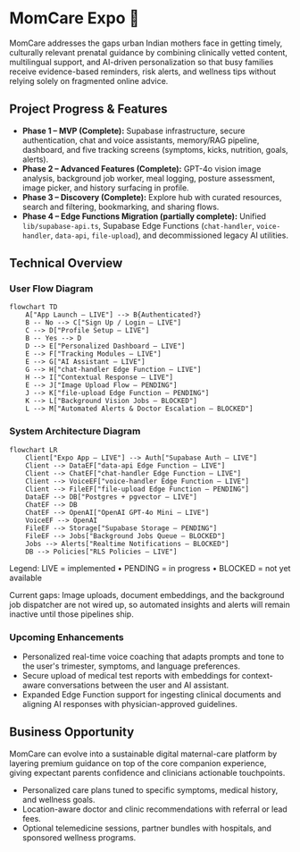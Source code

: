 # MomCare Expo 👋

MomCare addresses the gaps urban Indian mothers face in getting timely, culturally relevant prenatal guidance by combining clinically vetted content, multilingual support, and AI-driven personalization so that busy families receive evidence-based reminders, risk alerts, and wellness tips without relying solely on fragmented online advice.

## Project Progress & Features

- **Phase 1 – MVP (Complete):** Supabase infrastructure, secure authentication, chat and voice assistants, memory/RAG pipeline, dashboard, and five tracking screens (symptoms, kicks, nutrition, goals, alerts).
- **Phase 2 – Advanced Features (Complete):** GPT-4o vision image analysis, background job worker, meal logging, posture assessment, image picker, and history surfacing in profile.
- **Phase 3 – Discovery (Complete):** Explore hub with curated resources, search and filtering, bookmarking, and sharing flows.
- **Phase 4 – Edge Functions Migration (partially complete):** Unified `lib/supabase-api.ts`, Supabase Edge Functions (`chat-handler`, `voice-handler`, `data-api`, `file-upload`), and decommissioned legacy AI utilities.

## Technical Overview

### User Flow Diagram

```mermaid
flowchart TD
    A["App Launch — LIVE"] --> B{Authenticated?}
    B -- No --> C["Sign Up / Login — LIVE"]
    C --> D["Profile Setup — LIVE"]
    B -- Yes --> D
    D --> E["Personalized Dashboard — LIVE"]
    E --> F["Tracking Modules — LIVE"]
    E --> G["AI Assistant — LIVE"]
    G --> H["chat-handler Edge Function — LIVE"]
    H --> I["Contextual Response — LIVE"]
    E --> J["Image Upload Flow — PENDING"]
    J --> K["file-upload Edge Function — PENDING"]
    K --> L["Background Vision Jobs — BLOCKED"]
    L --> M["Automated Alerts & Doctor Escalation — BLOCKED"]
```

### System Architecture Diagram

```mermaid
flowchart LR
    Client["Expo App — LIVE"] --> Auth["Supabase Auth — LIVE"]
    Client --> DataEF["data-api Edge Function — LIVE"]
    Client --> ChatEF["chat-handler Edge Function — LIVE"]
    Client --> VoiceEF["voice-handler Edge Function — LIVE"]
    Client --> FileEF["file-upload Edge Function — PENDING"]
    DataEF --> DB["Postgres + pgvector — LIVE"]
    ChatEF --> DB
    ChatEF --> OpenAI["OpenAI GPT-4o Mini — LIVE"]
    VoiceEF --> OpenAI
    FileEF --> Storage["Supabase Storage — PENDING"]
    FileEF --> Jobs["Background Jobs Queue — BLOCKED"]
    Jobs --> Alerts["Realtime Notifications — BLOCKED"]
    DB --> Policies["RLS Policies — LIVE"]
```

Legend: LIVE = implemented • PENDING = in progress • BLOCKED = not yet available

Current gaps: Image uploads, document embeddings, and the background job dispatcher are not wired up, so automated insights and alerts will remain inactive until those pipelines ship.

### Upcoming Enhancements

- Personalized real-time voice coaching that adapts prompts and tone to the user's trimester, symptoms, and language preferences.
- Secure upload of medical test reports with embeddings for context-aware conversations between the user and AI assistant.
- Expanded Edge Function support for ingesting clinical documents and aligning AI responses with physician-approved guidelines.

## Business Opportunity

MomCare can evolve into a sustainable digital maternal-care platform by layering premium guidance on top of the core companion experience, giving expectant parents confidence and clinicians actionable touchpoints.

- Personalized care plans tuned to specific symptoms, medical history, and wellness goals.
- Location-aware doctor and clinic recommendations with referral or lead fees.
- Optional telemedicine sessions, partner bundles with hospitals, and sponsored wellness programs.
